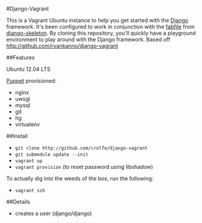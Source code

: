 #Django-Vagrant

This is a Vagrant Ubuntu instance to help you get started with the
[Django](https://www.djangoproject.com/) framework. It's been configured to
work in conjunction with the [fabfile](https://github.com/ryankanno/django-skeleton/blob/master/fabfile.py)
from [django-skeleton](http://github.com/ryankanno/django-skeleton/).  By
cloning this repository, you'll quickly have a playground environment to play
around with the Django framework.  Based off http://github.com/ryankanno/django-vagrant


##Features 

Ubuntu 12.04 LTS

[Puppet](http://puppetlabs.com) provisioned:

* nginx
* uwsgi
* mysql 
* git
* hg
* virtualenv


##Install

* `git clone http://github.com/crolfe/django-vagrant`
* `git submodule update --init`
* `vagrant up`
* `vagrant provision` (to reset password using libshadow)

To actually dig into the weeds of the box, run the following:

* `vagrant ssh`

##Details

* creates a user (django/django)

